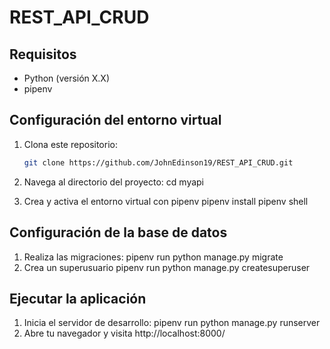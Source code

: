 # REST_API_CRUD

## Requisitos

- Python (versión X.X)
- pipenv

## Configuración del entorno virtual

1. Clona este repositorio:

   ```bash
   git clone https://github.com/JohnEdinson19/REST_API_CRUD.git

2. Navega al directorio del proyecto:
    cd myapi

3. Crea y activa el entorno virtual con pipenv
    pipenv install
    pipenv shell

## Configuración de la base de datos
1. Realiza las migraciones:
    pipenv run python manage.py migrate
2. Crea un superusuario
    pipenv run python manage.py createsuperuser

## Ejecutar la aplicación
1. Inicia el servidor de desarrollo:
    pipenv run python manage.py runserver
2. Abre tu navegador y visita http://localhost:8000/